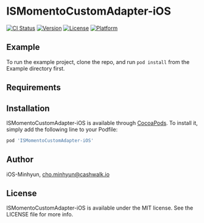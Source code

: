 # ISMomentoCustomAdapter-iOS

[![CI Status](https://img.shields.io/travis/iOS-Minhyun/ISMomentoCustomAdapter-iOS.svg?style=flat)](https://travis-ci.org/iOS-Minhyun/ISMomentoCustomAdapter-iOS)
[![Version](https://img.shields.io/cocoapods/v/ISMomentoCustomAdapter-iOS.svg?style=flat)](https://cocoapods.org/pods/ISMomentoCustomAdapter-iOS)
[![License](https://img.shields.io/cocoapods/l/ISMomentoCustomAdapter-iOS.svg?style=flat)](https://cocoapods.org/pods/ISMomentoCustomAdapter-iOS)
[![Platform](https://img.shields.io/cocoapods/p/ISMomentoCustomAdapter-iOS.svg?style=flat)](https://cocoapods.org/pods/ISMomentoCustomAdapter-iOS)

## Example

To run the example project, clone the repo, and run `pod install` from the Example directory first.

## Requirements

## Installation

ISMomentoCustomAdapter-iOS is available through [CocoaPods](https://cocoapods.org). To install
it, simply add the following line to your Podfile:

```ruby
pod 'ISMomentoCustomAdapter-iOS'
```

## Author

iOS-Minhyun, cho.minhyun@cashwalk.io

## License

ISMomentoCustomAdapter-iOS is available under the MIT license. See the LICENSE file for more info.
